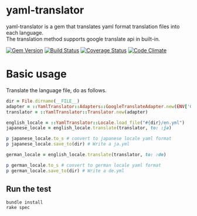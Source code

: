 # yaml-translator

yaml-translator is a gem that translates yaml format translation files into each language.  
The translation method supports google translate api in built-in.

[![Gem Version](https://badge.fury.io/rb/yaml-translator.svg)](https://badge.fury.io/rb/yaml-translator)
[![Build Status](https://travis-ci.org/holyshared/yaml-translator.svg?branch=master)](https://travis-ci.org/holyshared/yaml-translator)
[![Coverage Status](https://coveralls.io/repos/github/holyshared/yaml-translator/badge.svg?branch=master)](https://coveralls.io/github/holyshared/yaml-translator?branch=master)
[![Code Climate](https://codeclimate.com/github/holyshared/yaml-translator/badges/gpa.svg)](https://codeclimate.com/github/holyshared/yaml-translator)

# Basic usage

Translate the language file, do as follows.

```ruby
dir = File.dirname(__FILE__)
adapter = ::YamlTranslator::Adapters::GoogleTranslateAdapter.new(ENV['GOOGLE_TRANSLATE_API_KEY'])
translator = ::YamlTranslator::Translator.new(adapter)

english_locale = ::YamlTranslator::Locale.load_file("#{dir}/en.yml")
japanese_locale = english_locale.translate(translator, to: :ja)

p japanese_locale.to_s # convert to japanese locale yaml format
p japanese_locale.save_to(dir) # Write a ja.yml

german_locale = english_locale.translate(translator, to: :de)

p german_locale.to_s # convert to german locale yaml format
p german_locale.save_to(dir) # Write a de.yml
```

## Run the test

	bundle install
	rake spec
